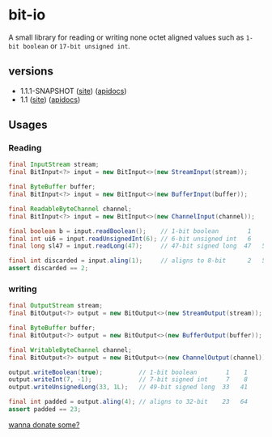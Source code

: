 bit-io
======
A small library for reading or writing none octet aligned values such as `1-bit boolean` or `17-bit unsigned int`.

## versions
* 1.1.1-SNAPSHOT ([site](http://jinahya.github.io/bit-io/site/1.1.1-SNAPSHOT/index.html)) ([apidocs](http://jinahya.github.io/bit-io/site/1.1.1-SNAPSHOT/apidocs/index.html))
* 1.1 ([site](http://jinahya.github.io/bit-io/site/1.1/index.html)) ([apidocs](http://jinahya.github.io/bit-io/site/1.1/apidocs/index.html))


## Usages
### Reading
```java
final InputStream stream;
final BitInput<?> input = new BitInput<>(new StreamInput(stream));

final ByteBuffer buffer;
final BitInput<?> input = new BitInput<>(new BufferInput(buffer));

final ReadableByteChannel channel;
final BitInput<?> input = new BitInput<>(new ChannelInput(channel));

final boolean b = input.readBoolean();    // 1-bit boolean        1    1
final int ui6 = input.readUnsignedInt(6); // 6-bit unsigned int   6    7
final long sl47 = input.readLong(47);     // 47-bit signed long  47   54

final int discarded = input.aling(1);     // aligns to 8-bit      2   56
assert discarded == 2;
```
### writing
```java
final OutputStream stream;
final BitOutput<?> output = new BitOutput<>(new StreamOutput(stream));

final ByteBuffer buffer;
final BitOutput<?> output = new BitOutput<>(new BufferOutput(buffer));

final WritableByteChannel channel;
final BitOutput<?> output = new BitOutput<>(new ChannelOutput(channel));

output.writeBoolean(true);          // 1-bit boolean        1    1
output.writeInt(7, -1);             // 7-bit signed int     7    8
output.writeUnsignedLong(33, 1L);   // 49-bit signed long  33   41

final int padded = output.aling(4); // aligns to 32-bit    23   64
assert padded == 23;
```

[wanna donate some?](https://www.paypal.com/cgi-bin/webscr?cmd=_donations&business=GWDFLJNSZSEGG&lc=KR&item_name=github&currency_code=USD&bn=PP%2dDonationsBF%3abtn_donateCC_LG%2egif%3aNonHosted)
